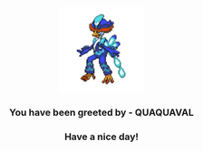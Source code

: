 <p align="center">
            <img src="https://raw.githubusercontent.com/PokeAPI/sprites/master/sprites/pokemon/914.png" width="150" height="150">
          </p>
          <h3 align="center">You have been greeted by - <b>QUAQUAVAL</b></h3>
          <h3 align="center">Have a nice day!</h3>
